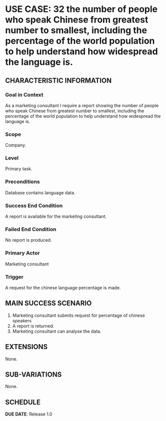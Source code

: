 # USE CASE: 32 the number of people who speak Chinese from greatest number to smallest, including the percentage of the world population to help understand how widespread the language is.
## CHARACTERISTIC INFORMATION

### Goal in Context

As a marketing consultant I require a report showing the number of people who speak Chinese from greatest number to smallest, including the percentage of the world population to help understand how widespread the language is.
### Scope

Company.

### Level

Primary task.

### Preconditions

Database contains language data.

### Success End Condition

A report is available for the marketing consultant.

### Failed End Condition

No report is produced.

### Primary Actor

Marketing consultant

### Trigger

A request for the chinese language percentage is made.

## MAIN SUCCESS SCENARIO

1. Marketing consultant submits request for percentage of chinese speakers
2. A report is returned.
3. Marketing consultant can analyse the data.

## EXTENSIONS

None.

## SUB-VARIATIONS

None.

## SCHEDULE

**DUE DATE**: Release 1.0